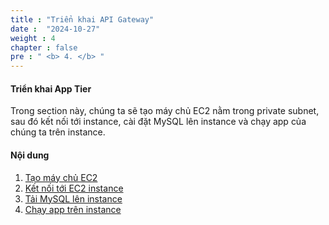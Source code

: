 ```yaml
---
title : "Triển khai API Gateway"
date :  "2024-10-27" 
weight : 4 
chapter : false
pre : " <b> 4. </b> "
---
```


#### Triển khai App Tier

Trong section này, chúng ta sẽ tạo máy chủ EC2 nằm trong private subnet, sau đó kết nối tới instance, cài đặt MySQL lên instance và chạy app của chúng ta trên instance.

#### Nội dung 

1. [Tạo máy chủ EC2](4.1-createec2/)
2. [Kết nối tới EC2 instance](4.2-connectec2/)
3. [Tải MySQL lên instance](4.3-DownMySQLOnInstance/)
4. [Chạy app trên instance](4.4-RunAppOnInstance/)
